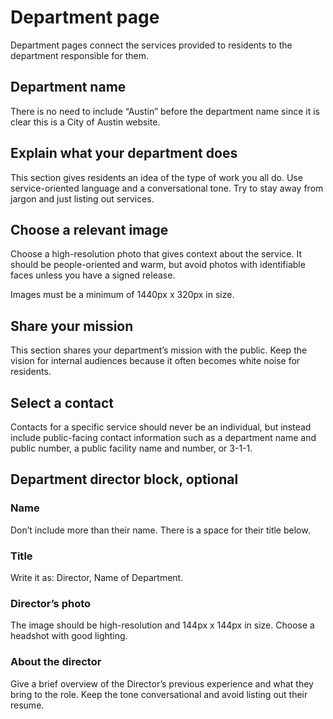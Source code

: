 # Department page

Department pages connect the services provided to residents to the department responsible for them.

## Department name

There is no need to include “Austin” before the department name since it is clear this is a City of Austin website.

## Explain what your department does

This section gives residents an idea of the type of work you all do. Use service-oriented language and a conversational tone. Try to stay away from jargon and just listing out services.

## **Choose a relevant image**

Choose a high-resolution photo that gives context about the service. It should be people-oriented and warm, but avoid photos with identifiable faces unless you have a signed release.

Images must be a minimum of 1440px x 320px in size.

## **Share your mission**

This section shares your department’s mission with the public. Keep the vision for internal audiences because it often becomes white noise for residents.

## **Select a contact**

Contacts for a specific service should never be an individual, but instead include public-facing contact information such as a department name and public number, a public facility name and number, or 3-1-1.

## **Department director block, optional**

### **Name**

Don’t include more than their name. There is a space for their title below.

### Title

Write it as: Director, Name of Department.

### **Director’s photo**

The image should be high-resolution and 144px x 144px in size. Choose a headshot with good lighting.

### **About the director**

Give a brief overview of the Director’s previous experience and what they bring to the role. Keep the tone conversational and avoid listing out their resume.

